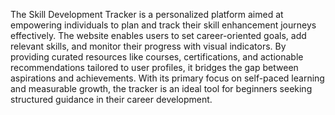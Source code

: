The Skill Development Tracker is a personalized platform aimed at empowering individuals to plan and track their skill enhancement journeys effectively. The website enables users to set career-oriented goals, add relevant skills, and monitor their progress with visual indicators. By providing curated resources like courses, certifications, and actionable recommendations tailored to user profiles, it bridges the gap between aspirations and achievements. With its primary focus on self-paced learning and measurable growth, the tracker is an ideal tool for beginners seeking structured guidance in their career development.
